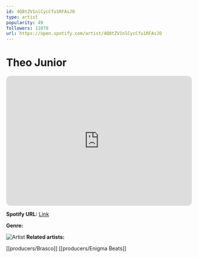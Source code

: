 ```yaml
---
id: 4Q8tZV1nlCycCfu1RFAsJO
type: artist
popularity: 49
followers: 11078
url: https://open.spotify.com/artist/4Q8tZV1nlCycCfu1RFAsJO
---
```

# Theo Junior

<iframe style="border-radius:12px" src="https://open.spotify.com/embed/artist/4Q8tZV1nlCycCfu1RFAsJO" width="100%" height="352" frameBorder="0" allowfullscreen="" allow="autoplay; clipboard-write; encrypted-media; fullscreen; picture-in-picture" loading="lazy"></iframe>

**Spotify URL:** [Link](https://open.spotify.com/artist/4Q8tZV1nlCycCfu1RFAsJO)

**Genre:** 

![Artist](https://i.scdn.co/image/ab6761610000e5ebf0ee8d3b81b174fdd4ef161e)
**Related artists:**

[[producers/Brasco]]
[[producers/Enigma Beats]]
